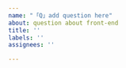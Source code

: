 ```yaml
---
name: "「Q」add question here"
about: question about front-end
title: ''
labels: ''
assignees: ''

---
```




